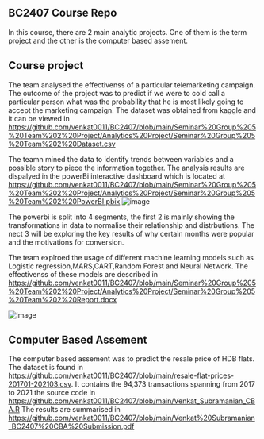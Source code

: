 <!-- ABOUT THE PROJECT -->
## BC2407 Course Repo

In this course, there are 2 main analytic projects. One of them is the term project and the other is the computer based assement.


<!-- about the project -->
## Course project

The team analysed the effectivenss of a particular telemarketing campaign. The outcome of the project was to predict if we were to cold call a particular person what was the probability that he is most likely going to accept the marketing campaign. The dataset was obtained from kaggle and it can be viewed in https://github.com/venkat0011/BC2407/blob/main/Seminar%20Group%205%20Team%202%20Project/Analytics%20Project/Seminar%20Group%205%20Team%202%20Dataset.csv

The teamn mined the data to identify trends between variables and a possible story to piece the information together. The analysis results are dispalyed in the powerBi interactive dashboard which is located at https://github.com/venkat0011/BC2407/blob/main/Seminar%20Group%205%20Team%202%20Project/Analytics%20Project/Seminar%20Group%205%20Team%202%20PowerBI.pbix
![image](https://user-images.githubusercontent.com/76080326/200111851-f48dbffe-c1fe-47bb-bd88-3546f2e4bdb3.png)

The powerbi is split into 4 segments, the first 2 is mainly showing the transformations in data to normalise their relationship and distrbutions. The nect 3 will be exploring the key results of why certain months were popular and the motivations for conversion.

The team explroed the usage of different machine learning models such as Logistic regression,MARS,CART,Random Forest and Neural Network. The effectivenss of these models are described in https://github.com/venkat0011/BC2407/blob/main/Seminar%20Group%205%20Team%202%20Project/Analytics%20Project/Seminar%20Group%205%20Team%202%20Report.docx

![image](https://user-images.githubusercontent.com/76080326/200111969-1de17609-3b08-4fbd-95a5-da0b4f56ec02.png)


<!-- about the project -->
## Computer Based Assement

The computer based assement was to predict the resale price of HDB flats. The dataset is found in https://github.com/venkat0011/BC2407/blob/main/resale-flat-prices-201701-202103.csv. It contains the 94,373 transactions spanning from 2017 to 2021 the source code in https://github.com/venkat0011/BC2407/blob/main/Venkat_Subramanian_CBA.R The results are summarised in https://github.com/venkat0011/BC2407/blob/main/Venkat%20Subramanian_BC2407%20CBA%20Submission.pdf



